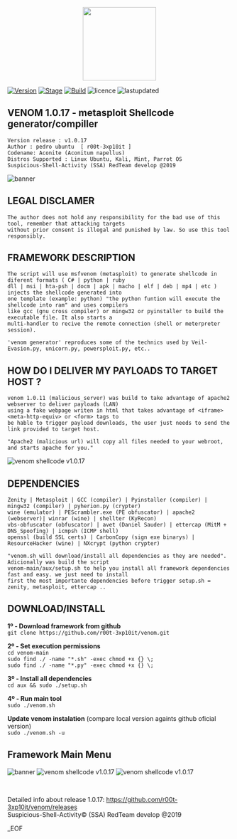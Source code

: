 <p align="center">
  <a href="https://github.com/r00t-3xp10it//github-readme-stats">
    <img
      align="center"
      height="165"
      src="https://github-readme-stats.vercel.app/api?username=r00t-3xp10it&count_private=true&show_icons=true&custom_title=Github%20Status&hide=issues&theme=radical"
    />
  </a>
</p>

[![Version](https://img.shields.io/badge/VENOM-1.0.17-brightgreen.svg?maxAge=259200)]()
[![Stage](https://img.shields.io/badge/Release-Stable-brightgreen.svg)]()
[![Build](https://img.shields.io/badge/Supported_OS-Linux-orange.svg)]()
![licence](https://img.shields.io/badge/license-GPLv3-brightgreen.svg)
![lastupdated](https://img.shields.io/aur/last-modified/venom)




## VENOM 1.0.17 - metasploit Shellcode generator/compiller
    Version release : v1.0.17
    Author : pedro ubuntu  [ r00t-3xp10it ]
    Codename: Aconite (Aconitum napellus)
    Distros Supported : Linux Ubuntu, Kali, Mint, Parrot OS
    Suspicious-Shell-Activity (SSA) RedTeam develop @2019

![banner](https://user-images.githubusercontent.com/23490060/71019038-8cd1fa80-20f1-11ea-9cb3-795020d24481.png)


## LEGAL DISCLAMER
    The author does not hold any responsibility for the bad use of this tool, remember that attacking targets
    without prior consent is illegal and punished by law. So use this tool responsibly.



## FRAMEWORK DESCRIPTION
    The script will use msfvenom (metasploit) to generate shellcode in diferent formats ( C# | python | ruby
    dll | msi | hta-psh | docm | apk | macho | elf | deb | mp4 | etc ) injects the shellcode generated into
    one template (example: python) "the python funtion will execute the shellcode into ram" and uses compilers
    like gcc (gnu cross compiler) or mingw32 or pyinstaller to build the executable file. It also starts a
    multi-handler to recive the remote connection (shell or meterpreter session).

    'venom generator' reproduces some of the technics used by Veil-Evasion.py, unicorn.py, powersploit.py, etc..


## HOW DO I DELIVER MY PAYLOADS TO TARGET HOST ?
    venom 1.0.11 (malicious_server) was build to take advantage of apache2 webserver to deliver payloads (LAN)
    using a fake webpage writen in html that takes advantage of <iframe> <meta-http-equiv> or <form> tags to
    be hable to trigger payload downloads, the user just needs to send the link provided to target host.

    "Apache2 (malicious url) will copy all files needed to your webroot, and starts apache for you."

![venom shellcode v1.0.17](http://i.cubeupload.com/nvmSq3.png)


## DEPENDENCIES
    Zenity | Metasploit | GCC (compiler) | Pyinstaller (compiler) | mingw32 (compiler) | pyherion.py (crypter)
    wine (emulator) | PEScrambler.exe (PE obfuscator) | apache2 (webserver)| winrar (wine) | shellter (KyRecon)
    vbs-obfuscator (obfuscator) | avet (Daniel Sauder) | ettercap (MitM + DNS_Spoofing) | icmpsh (ICMP shell)
    openssl (build SSL certs) | CarbonCopy (sign exe binarys) | ResourceHacker (wine) | NXcrypt (python crypter)

    "venom.sh will download/install all dependencies as they are needed". Adicionally was build the script
    venom-main/aux/setup.sh to help you install all framework dependencies fast and easy. we just need to install
    first the most importante dependencies before trigger setup.sh = zenity, metasploit, ettercap ..


## DOWNLOAD/INSTALL

**1º - Download framework from github**<br />
`git clone https://github.com/r00t-3xp10it/venom.git`

**2º - Set execution permissions**<br />
`cd venom-main`<br />
`sudo find ./ -name "*.sh" -exec chmod +x {} \;`<br />
`sudo find ./ -name "*.py" -exec chmod +x {} \;`<br />

**3º - Install all dependencies**<br />
`cd aux && sudo ./setup.sh`

**4º - Run main tool**<br />
`sudo ./venom.sh`

**Update venom instalation** (compare local version againts github oficial version)<br />
`sudo ./venom.sh -u`


## Framework Main Menu
![banner](https://user-images.githubusercontent.com/23490060/71019038-8cd1fa80-20f1-11ea-9cb3-795020d24481.png)
![venom shellcode v1.0.17](http://i.cubeupload.com/cVldOV.png)
![venom shellcode v1.0.17](http://i.cubeupload.com/lluvPu.png)



<br />

Detailed info about release 1.0.17: https://github.com/r00t-3xp10it/venom/releases<br />
Suspicious-Shell-Activity© (SSA) RedTeam develop @2019

_EOF




